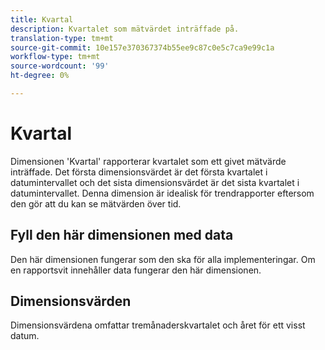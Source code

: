 ```yaml
---
title: Kvartal
description: Kvartalet som mätvärdet inträffade på.
translation-type: tm+mt
source-git-commit: 10e157e370367374b55ee9c87c0e5c7ca9e99c1a
workflow-type: tm+mt
source-wordcount: '99'
ht-degree: 0%

---
```



# Kvartal

Dimensionen &#39;Kvartal&#39; rapporterar kvartalet som ett givet mätvärde inträffade. Det första dimensionsvärdet är det första kvartalet i datumintervallet och det sista dimensionsvärdet är det sista kvartalet i datumintervallet. Denna dimension är idealisk för trendrapporter eftersom den gör att du kan se mätvärden över tid.

## Fyll den här dimensionen med data

Den här dimensionen fungerar som den ska för alla implementeringar. Om en rapportsvit innehåller data fungerar den här dimensionen.

## Dimensionsvärden

Dimensionsvärdena omfattar tremånaderskvartalet och året för ett visst datum.
